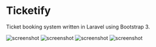 Ticketify
=========

Ticket booking system written in Laravel using Bootstrap 3.

![screenshot](https://raw.github.com/adriandmitroca/ticketify/master/screenshots/1.png)
![screenshot](https://raw.github.com/adriandmitroca/ticketify/master/screenshots/2.png)
![screenshot](https://raw.github.com/adriandmitroca/ticketify/master/screenshots/3.png)
![screenshot](https://raw.github.com/adriandmitroca/ticketify/master/screenshots/4.png)
